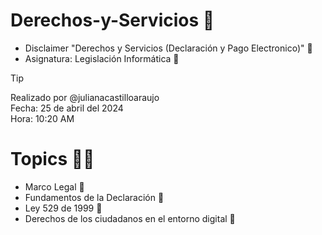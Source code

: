 # Derechos-y-Servicios 📝
* Disclaimer "Derechos y Servicios (Declaración y Pago Electronico)" 📝 
* Asignatura: Legislación Informática 📌 

> [!TIP]
> Realizado por @julianacastilloaraujo <br>
> Fecha: 25 de abril del 2024 <br>
> Hora: 10:20 AM <br>

# Topics 👩‍💻
* Marco Legal 📒
* Fundamentos de la Declaración 📌
* Ley 529 de 1999 📣
* Derechos de los ciudadanos en el entorno digital 🧠

